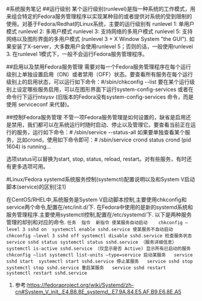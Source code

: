 
#系统服务笔记
##运行级别
某个运行级别(runlevel)是指一种系统的工作模式，用来组合特定的Fedora服务管理程序以实现某种目的或者提供对系统的受到限制的使用。对基于Fedora/Redhat的Linux系统，主要的运行级别有
runlevel 1: 单用户模式 
runlevel 2: 多用户模式 
runlevel 3: 支持网络的多用户模式 
runlevel 5: 支持网络以及图形界面的多用户模式 (runlevel 3 + X Window System "the GUI"). 
如果安装了X-server，大多数用户会使用runlevel 5；否则的话，一般使用runlevel 3. 在runlevel 1模式下，一般不会运行Fedora服务管理程序。

##启用以及禁用Fedora服务管理
需要对每一个Fedora服务管理程序在每个运行级别上单独设置启用（ON）或者禁用（OFF）状态。要查看所有服务在每个运行级别上的启用状态，可以运行如下命令：#/sbin/chkconfig --list 要在某个运行级别上设定哪些服务启用，可以在图形界面下运行system-config-services 或者在命令行下运行ntsysv (旧版本的Fedora没有system-config-services 命令，而是使用 serviceconf 来代替)。

##控制Fedora服务管理
不管一项Fedora服务管理是如何设置的，缺省是启用还是禁用，我们都可以在系统运行时随时启动、停止以及管理它。要查看当前正在运行的服务，运行如下命令：# /sbin/service --status-all 如果要单独查看某个服务，比如crond，使用如下命令即可：# /sbin/service crond status crond (pid 1604) is running...

选项status可以替换为start, stop, status, reload, restart。对有些服务，有时还有更多选项可用。

#Linux/Fedora systemd系统服务控制(systemctl)配置说明以及和System V启动脚本(service)的区别[注1]

在CentOS/RHEL中,系统服务是System V启动脚本控制,主要使用chkconfig和service两个命令,配置在/etc/init.d/下.
在Fedora中使用的是新的systemd系统和服务管理程序.主要使用systemctl控制,配置在/etc/systemd/下.
以下是两种服务管理的却别和对应的命令.
`
任务	指令	新指令
使某服务自动启动	chkconfig –level 3 sshd on	systemctl enable sshd.service
使某服务不自动启动	chkconfig –level 3 sshd off	systemctl disable sshd.service
检查服务状态	service sshd status	systemctl status sshd.service （服务详细信息） systemctl is-active sshd.service （仅显示是否 Active)
显示所有已启动的服务	chkconfig –list	systemctl list-units –type=service
启动某服务	service sshd start	systemctl start sshd.service
停止某服务	service sshd stop	systemctl stop sshd.service
重启某服务	service sshd restart	systemctl restart sshd.service
`

1. 参考:https://fedoraproject.org/wiki/Systemd/zh-cn#System_V_init_.E4.B8.8E_systemd_.E7.9A.84.E5.AF.B9.E6.8E.A5
